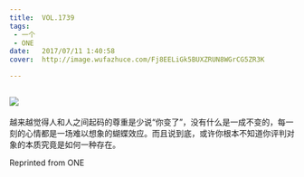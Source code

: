 ```yaml
---
title:	VOL.1739
tags:
 - 一个
 - ONE
date:	2017/07/11 1:40:58
cover:	http://image.wufazhuce.com/Fj8EELiGk5BUXZRUN8WGrCG5ZR3K

---
```

![](http://image.wufazhuce.com/Fj8EELiGk5BUXZRUN8WGrCG5ZR3K)
---

越来越觉得人和人之间起码的尊重是少说“你变了”，没有什么是一成不变的，每一刻的心情都是一场难以想象的蝴蝶效应。而且说到底，或许你根本不知道你评判对象的本质究竟是如何一种存在。
 
Reprinted from ONE
